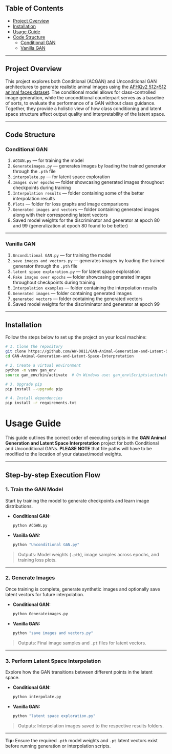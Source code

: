 ## **Table of Contents**
- [Project Overview](#project-overview)
- [Installation](#installation)
- [Usage Guide](#usage-guide)
- [Code Structure](#code-structure)
  - [Conditional GAN](#conditional-gan)
  - [Vanilla GAN](#vanilla-gan)

---

## **Project Overview**
This project explores both Conditional (ACGAN) and Unconditional GAN architectures to generate realistic animal images using the [AFHQv2 512×512 animal faces dataset](https://www.kaggle.com/datasets/dimensi0n/afhq-512). The conditional model allows for class-controlled image generation, while the unconditional counterpart serves as a baseline of sorts, to evaluate the performance of a GAN without class guidance. Together, they provide a holistic view of how class conditioning and latent space structure affect output quality and interpretability of the latent space.

---

## **Code Structure**

### **Conditional GAN**
1. `ACGAN.py` — for training the model  
2. `Generateimages.py` — generates images by loading the trained generator through the `.pth` file  
3. `interpolate.py` — for latent space exploration  
4. `Images over epochs` — folder showcasing generated images throughout checkpoints during training  
5. `Interpolation results` — folder containing some of the better interpolation results  
6. `Plots` — folder for loss graphs and image comparisons  
7. `Generated images and vectors` — folder containing generated images along with their corresponding latent vectors  
8. Saved model weights for the discriminator and generator at epoch 80 and 99 (generalization at epoch 80 found to be better)

---

### **Vanilla GAN**
1. `Unconditional GAN.py` — for training the model  
2. `save images and vectors.py` — generates images by loading the trained generator through the `.pth` file  
3. `latent space exploration.py` — for latent space exploration  
4. `Fake images over epochs` — folder showcasing generated images throughout checkpoints during training  
5. `Interpolation examples` — folder containing the interpolation results  
6. `Generated images` — folder containing generated images  
7. `generated vectors` — folder containing the generated vectors  
8. Saved model weights for the discriminator and generator at epoch 99

---

## **Installation**

Follow the steps below to set up the project on your local machine:

```bash
# 1. Clone the repository
git clone https://github.com/AW-0811/GAN-Animal-Generation-and-Latent-Space-Interpretation.git
cd GAN-Animal-Generation-and-Latent-Space-Interpretation

# 2. Create a virtual environment
python -m venv gan_env
source gan_env/bin/activate  # On Windows use: gan_env\Scripts\activate

# 3. Upgrade pip
pip install --upgrade pip

# 4. Install dependencies
pip install -r requirements.txt
```
# **Usage Guide**

This guide outlines the correct order of executing scripts in the **GAN Animal Generation and Latent Space Interpretation** project for both Conditional and Unconditional GANs. **PLEASE NOTE** that file paths will have to be modified to the location of your dataset/model weights.

---

## **Step-by-step Execution Flow**

### **1. Train the GAN Model**
Start by training the model to generate checkpoints and learn image distributions.

- **Conditional GAN:**
  ```bash
  python ACGAN.py
  ```

- **Vanilla GAN:**
  ```bash
  python "Unconditional GAN.py"
  ```

> Outputs: Model weights (`.pth`), image samples across epochs, and training loss plots.

---

### **2. Generate Images**
Once training is complete, generate synthetic images and optionally save latent vectors for future interpolation.

- **Conditional GAN:**
  ```bash
  python Generateimages.py
  ```

- **Vanilla GAN:**
  ```bash
  python "save images and vectors.py"
  ```

> Outputs: Final image samples and `.pt` files for latent vectors.

---

### **3. Perform Latent Space Interpolation**
Explore how the GAN transitions between different points in the latent space.

- **Conditional GAN:**
  ```bash
  python interpolate.py
  ```

- **Vanilla GAN:**
  ```bash
  python "latent space exploration.py"
  ```

> Outputs: Interpolation images saved to the respective results folders.

---

**Tip:** Ensure the required `.pth` model weights and `.pt` latent vectors exist before running generation or interpolation scripts.



